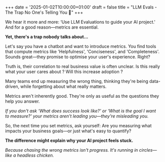 +++
date = '2025-01-02T10:00:00+01:00'
draft = false
title = "LLM Evals - The Trap No One's Telling You 🐔"
+++

We hear it more and more: ‘Use LLM Evaluations to guide your AI project.' And for a good reason—metrics are essential.

**Yet, there's a trap nobody talks about...**

Let's say you have a chatbot and want to introduce metrics. You find tools that compute metrics like 'Helpfulness', 'Conciseness', and 'Completeness'.
Sounds great—they promise to optimise your user's experience. Right?

Truth is, their correlation to real business value is often unclear. Is this really what your user cares about ? Will this increase adoption ?

Many teams end up measuring the wrong thing, thinking they're being data-driven, while forgetting about what really matters.

Metrics aren't inherently good. They're only as useful as the questions they help you answer.

_If you don't ask ‘What does success look like?' or ‘What is the goal I want to measure?' your metrics aren't leading you—they're misleading you._

So, the next time you set metrics, ask yourself: Are you measuring what impacts your business goals—or just what's easy to quantify?

**The difference might explain why your AI project feels stuck.**

_Because chasing the wrong metrics isn't progress. It's running in circles—like a headless chicken._

<!-- ![Evaluation Trap](https://dev-to-uploads.s3.amazonaws.com/uploads/articles/nu3m9w2k4jie443v2085.jpg) -->
